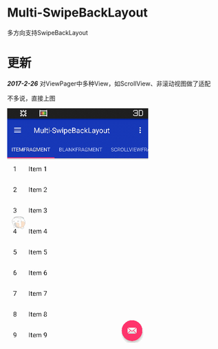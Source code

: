 # Multi-SwipeBackLayout
多方向支持SwipeBackLayout

# 更新

**_2017-2-26_** 对ViewPager中多种View，如ScrollView、非滚动视图做了适配







不多说，直接上图

![可以之多个方向同时工作的SwipeBackLayout](screenshots/show.gif)

